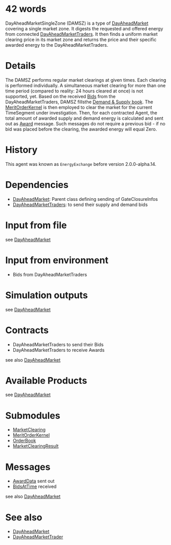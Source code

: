 # 42 words

DayAheadMarketSingleZone (DAMSZ) is a type of [DayAheadMarket](./DayAheadMarket.md) covering a single market zone.
It digests the requested and offered energy from connected [DayAheadMarketTraders](../Abilities/DayAheadMarketTrader.md).
It then finds a uniform market clearing price in its market zone and returns the price and their specific awarded energy to the DayAheadMarketTraders.

# Details

The DAMSZ performs regular market clearings at given times.
Each clearing is performed individually.
A simultaneous market clearing for more than one time period (compared to reality: 24 hours cleared at once) is not supported, yet.
Based on the received [Bids](../Comms/BidsAtTime.md) from the DayAheadMarketTraders, DAMSZ fillsthe [Demand & Supply book](../Modules/OrderBook.md).
The [MeritOrderKernel](../Modules/MeritOrderKernel.md) is then employed to clear the market for the current TimeSegment under investigation.
Then, for each contracted Agent, the total amount of awarded supply and demand energy is calculated and sent out as [Award](../Comms/AwardData.md) message.
Such messages do not require a previous bid - if no bid was placed before the clearing, the awarded energy will equal Zero.

# History

This agent was known as `EnergyExchange` before version 2.0.0-alpha.14.

# Dependencies

* [DayAheadMarket](./DayAheadMarket.md): Parent class defining sending of GateClosureInfos
* [DayAheadMarketTraders](../Abilities/DayAheadMarketTrader.md): to send their supply and demand bids

# Input from file

see [DayAheadMarket](./DayAheadMarket.md)

# Input from environment

* Bids from DayAheadMarketTraders

# Simulation outputs

see [DayAheadMarket](./DayAheadMarket.md)

# Contracts

* DayAheadMarketTraders to send their Bids
* DayAheadMarketTraders to receive Awards

see also [DayAheadMarket](./DayAheadMarket.md)

# Available Products

see [DayAheadMarket](./DayAheadMarket.md)

# Submodules

* [MarketClearing](../Modules/MarketClearing.md)
* [MeritOrderKernel](../Modules/MeritOrderKernel.md)
* [OrderBook](../Modules/OrderBook.md)
* [MarketClearingResult](../Modules/MarketClearingResult.md)

# Messages

* [AwardData](../Comms/AwardData.md) sent out
* [BidsAtTime](../Comms/BidsAtTime.md) received

see also [DayAheadMarket](./DayAheadMarket.md)

# See also

* [DayAheadMarket](./DayAheadMarket.md)
* [DayAheadMarketTrader](../Abilities/DayAheadMarketTrader.md)